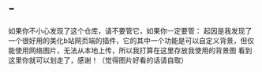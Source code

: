 # -
如果你不小心发现了这个仓库，请不要管它，如果你一定要管：
起因是我发现了一个很好用的美化b站网页端的插件，它的其中一个功能是可以自定义背景，但仅能使用网络图片，无法从本地上传，所以我打算在这里存放我使用的背景图
看到这里你就可以划走了，感谢！（觉得图片好看的话请自取）
